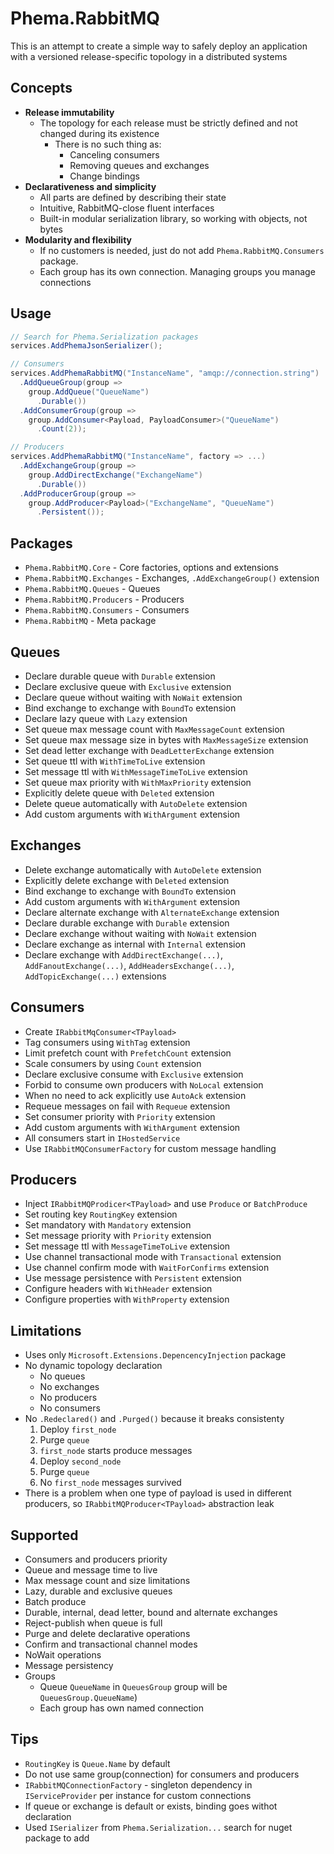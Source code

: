 # Phema.RabbitMQ

This is an attempt to create a simple way to safely deploy an application with a versioned release-specific topology in a distributed systems

## Concepts

- **Release immutability**
  - The topology for each release must be strictly defined and not changed during its existence
    - There is no such thing as:
      - Canceling consumers
      - Removing queues and exchanges
      - Change bindings
- **Declarativeness and simplicity**
  - All parts are defined by describing their state
  - Intuitive, RabbitMQ-close fluent interfaces
  - Built-in modular serialization library, so working with objects, not bytes
- **Modularity and flexibility**
  - If no customers is needed, just do not add `Phema.RabbitMQ.Consumers` package.
  - Each group has its own connection. Managing groups you manage connections

## Usage

```csharp
// Search for Phema.Serialization packages
services.AddPhemaJsonSerializer();

// Consumers
services.AddPhemaRabbitMQ("InstanceName", "amqp://connection.string")
  .AddQueueGroup(group =>
    group.AddQueue("QueueName")
      .Durable())
  .AddConsumerGroup(group =>
    group.AddConsumer<Payload, PayloadConsumer>("QueueName")
      .Count(2));

// Producers
services.AddPhemaRabbitMQ("InstanceName", factory => ...)
  .AddExchangeGroup(group =>
    group.AddDirectExchange("ExchangeName")
      .Durable())
  .AddProducerGroup(group =>
    group.AddProducer<Payload>("ExchangeName", "QueueName")
      .Persistent());
```

## Packages

- `Phema.RabbitMQ.Core` - Core factories, options and extensions
- `Phema.RabbitMQ.Exchanges` - Exchanges, `.AddExchangeGroup()` extension
- `Phema.RabbitMQ.Queues` - Queues
- `Phema.RabbitMQ.Producers` - Producers
- `Phema.RabbitMQ.Consumers` - Consumers
- `Phema.RabbitMQ` - Meta package

## Queues

- Declare durable queue with `Durable` extension
- Declare exclusive queue with `Exclusive` extension
- Declare queue without waiting with `NoWait` extension
- Bind exchange to exchange with `BoundTo` extension
- Declare lazy queue with `Lazy` extension
- Set queue max message count with `MaxMessageCount` extension
- Set queue max message size in bytes with `MaxMessageSize` extension
- Set dead letter exchange with `DeadLetterExchange` extension
- Set queue ttl with `WithTimeToLive` extension
- Set message ttl with `WithMessageTimeToLive` extension
- Set queue max priority with `WithMaxPriority` extension
- Explicitly delete queue with `Deleted` extension
- Delete queue automatically with `AutoDelete` extension
- Add custom arguments with `WithArgument` extension
  
## Exchanges

- Delete exchange automatically with `AutoDelete` extension
- Explicitly delete exchange with `Deleted` extension
- Bind exchange to exchange with `BoundTo` extension
- Add custom arguments with `WithArgument` extension
- Declare alternate exchange with `AlternateExchange` extension
- Declare durable exchange with `Durable` extension
- Declare exchange without waiting with `NoWait` extension
- Declare exchange as internal with `Internal` extension
- Declare exchange with `AddDirectExchange(...)`, `AddFanoutExchange(...)`, `AddHeadersExchange(...)`, `AddTopicExchange(...)` extensions

## Consumers

- Create `IRabbitMqConsumer<TPayload>`
- Tag consumers using `WithTag` extension
- Limit prefetch count with `PrefetchCount` extension
- Scale consumers by using `Count` extension
- Declare exclusive consume with `Exclusive` extension
- Forbid to consume own producers with `NoLocal` extension
- When no need to ack explicitly use `AutoAck` extension
- Requeue messages on fail with `Requeue` extension
- Set consumer priority with `Priority` extension
- Add custom arguments with `WithArgument` extension
- All consumers start in `IHostedService`
- Use `IRabbitMQConsumerFactory` for custom message handling

## Producers

- Inject `IRabbitMQProdicer<TPayload>` and use `Produce` or `BatchProduce`
- Set routing key `RoutingKey` extension
- Set mandatory with `Mandatory` extension
- Set message priority with `Priority` extension
- Set message ttl with `MessageTimeToLive` extension
- Use channel transactional mode with `Transactional` extension
- Use channel confirm mode with `WaitForConfirms` extension
- Use message persistence with `Persistent` extension
- Configure headers with `WithHeader` extension
- Configure properties with `WithProperty` extension

## Limitations

- Uses only `Microsoft.Extensions.DepencencyInjection` package
- No dynamic topology declaration
  - No queues
  - No exchanges
  - No producers
  - No consumers
- No `.Redeclared()` and `.Purged()` because it breaks consistenty
  1. Deploy `first_node`
  2. Purge `queue`
  3. `first_node` starts produce messages
  4. Deploy `second_node`
  5. Purge `queue`
  6. No `first_node` messages survived
- There is a problem when one type of payload is used in different producers, so `IRabbitMQProducer<TPayload>` abstraction leak


## Supported

- Consumers and producers priority
- Queue and message time to live
- Max message count and size limitations
- Lazy, durable and exclusive queues
- Batch produce
- Durable, internal, dead letter, bound and alternate exchanges
- Reject-publish when queue is full
- Purge and delete declarative operations
- Confirm and transactional channel modes
- NoWait operations
- Message persistency
- Groups
  - Queue `QueueName` in `QueuesGroup` group will be `QueuesGroup.QueueName`)
  - Each group has own named connection

## Tips

- `RoutingKey` is `Queue.Name` by default
- Do not use same group(connection) for consumers and producers
- `IRabbitMQConnectionFactory` - singleton dependency in `IServiceProvider` per instance for custom connections
- If queue or exchange is default or exists, binding goes withot declaration
- Used `ISerializer` from `Phema.Serialization...` search for nuget package to add
